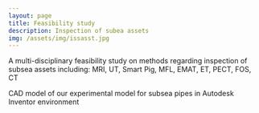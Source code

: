 ```yaml
---
layout: page
title: Feasibility study
description: Inspection of subea assets
img: /assets/img/issasst.jpg
---
```


A multi-disciplinary feasibility study on methods regarding inspection of subsea assets including: MRI, UT, Smart Pig, ‫‪MFL‬‬, ‫‪EMAT‬‬, ‫‪ET‬‬, PECT, FOS, CT

<div class="img_row">
    <img class="col three left" src="{{ site.baseurl }}/assets/img/issasst.jpg" alt="" title="CAD model of subsea pipes"/>
</div>
<div class="col three caption">
    CAD model of our experimental model for subsea pipes in Autodesk Inventor environment
</div>
